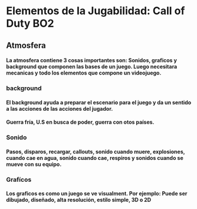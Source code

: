 # Elementos de la Jugabilidad: Call of Duty BO2

## Atmosfera
#### La atmosfera contiene 3 cosas importantes son: Sonidos, graficos y background que componen las bases de un juego. Luego necesitara mecanicas y todo los elementos que compone un videojuego.

### background
#### El background ayuda a preparar el escenario para el juego y da un sentido a las acciones de las acciones del jugador.
#### Guerra fría, U.S en busca de poder, guerra con otos países. 


### Sonido
#### Pasos, disparos, recargar, callouts, sonido cuando muere, explosiones, cuando cae en agua, sonido cuando cae, respiros y sonidos cuando se mueve con su equipo.

### Grafícos

#### Los graficos es como un juego se ve visualment. Por ejemplo: Puede ser dibujado, diseñado, alta resolución, estilo simple, 3D o 2D
